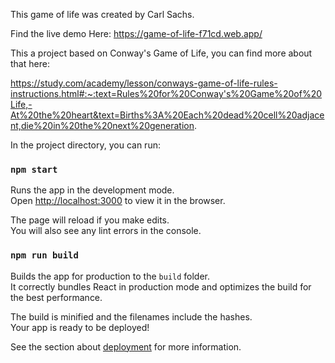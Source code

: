 This game of life was created by Carl Sachs.

Find the live demo Here: https://game-of-life-f71cd.web.app/

This a project based on Conway's Game of Life, you can find more about that here:

https://study.com/academy/lesson/conways-game-of-life-rules-instructions.html#:~:text=Rules%20for%20Conway's%20Game%20of%20Life,-At%20the%20heart&text=Births%3A%20Each%20dead%20cell%20adjacent,die%20in%20the%20next%20generation.

In the project directory, you can run:

### `npm start`

Runs the app in the development mode.<br />
Open [http://localhost:3000](http://localhost:3000) to view it in the browser.

The page will reload if you make edits.<br />
You will also see any lint errors in the console.

### `npm run build`

Builds the app for production to the `build` folder.<br />
It correctly bundles React in production mode and optimizes the build for the best performance.

The build is minified and the filenames include the hashes.<br />
Your app is ready to be deployed!

See the section about [deployment](https://facebook.github.io/create-react-app/docs/deployment) for more information.
